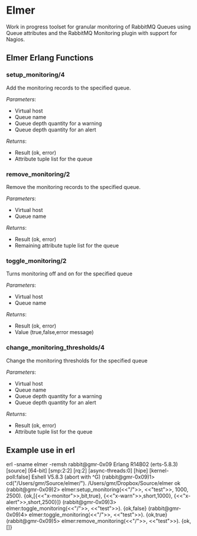 # Elmer
Work in progress toolset for granular monitoring of RabbitMQ Queues using Queue attributes and the RabbitMQ Monitoring plugin with support for Nagios.

## Elmer Erlang Functions

### setup_monitoring/4

Add the monitoring records to the specified queue.

_Parameters_:

 - Virtual host
 - Queue name
 - Queue depth quantity for a warning
 - Queue depth quantity for an alert

_Returns_:

 - Result (ok, error)
 - Attribute tuple list for the queue

### remove_monitoring/2

Remove the monitoring records to the specified queue.

_Parameters_:

 - Virtual host
 - Queue name

_Returns_:

 - Result (ok, error)
 - Remaining attribute tuple list for the queue

### toggle_monitoring/2

Turns monitoring off and on for the specified queue

_Parameters_:

 - Virtual host
 - Queue name

_Returns_:

 - Result (ok, error)
 - Value (true,false,error message)

### change_monitoring_thresholds/4

Change the monitoring thresholds for the specified queue

_Parameters_:

 - Virtual host
 - Queue name
 - Queue depth quantity for a warning
 - Queue depth quantity for an alert

_Returns_:

 - Result (ok, error)
 - Attribute tuple list for the queue

## Example use in erl

  erl -sname elmer -remsh rabbit@gmr-0x09
  Erlang R14B02 (erts-5.8.3) [source] [64-bit] [smp:2:2] [rq:2] [async-threads:0] [hipe] [kernel-poll:false]
  Eshell V5.8.3  (abort with ^G)
  (rabbit@gmr-0x09)1> cd("/Users/gmr/Source/elmer/").
  /Users/gmr/Dropbox/Source/elmer
  ok
  (rabbit@gmr-0x09)2> elmer:setup_monitoring(<<"/">>, <<"test">>, 1000, 2500).
  {ok,[{<<"x-monitor">>,bit,true},
       {<<"x-warn">>,short,1000},
       {<<"x-alert">>,short,2500}]}
  (rabbit@gmr-0x09)3> elmer:toggle_monitoring(<<"/">>, <<"test">>).
  {ok,false}
  (rabbit@gmr-0x09)4> elmer:toggle_monitoring(<<"/">>, <<"test">>).
  {ok,true}
  (rabbit@gmr-0x09)5> elmer:remove_monitoring(<<"/">>, <<"test">>).
  {ok,[]}
